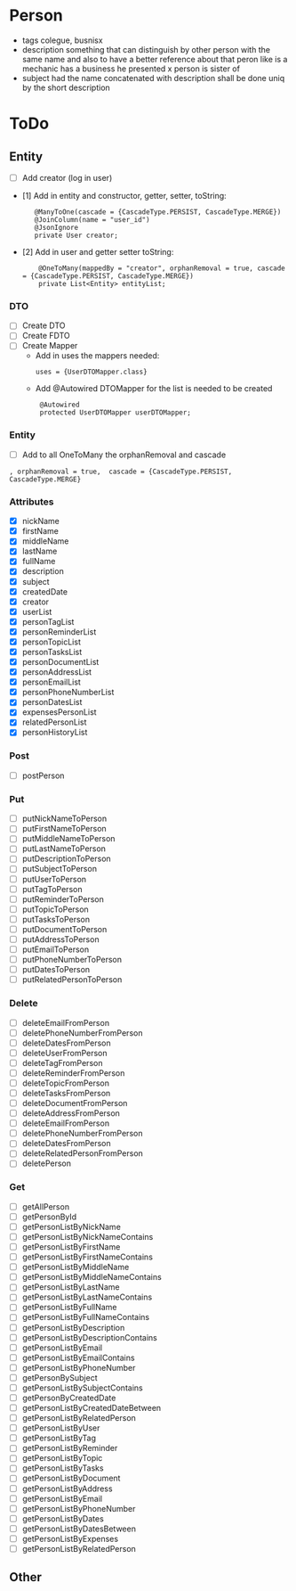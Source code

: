 # Person

- tags colegue, busnisx
- description something that can distinguish by other person with the same name and also to have a better reference
  about that peron like is a mechanic has a business he presented x person is sister of
- subject had the name concatenated with description shall be done uniq by the short description

# ToDo

## Entity

- [ ] Add creator (log in user)
- [1] Add in entity and constructor, getter, setter, toString:
   ```
      @ManyToOne(cascade = {CascadeType.PERSIST, CascadeType.MERGE})
      @JoinColumn(name = "user_id")
      @JsonIgnore
      private User creator;
  ```
- [2] Add in user and getter setter toString:
  ```
      @OneToMany(mappedBy = "creator", orphanRemoval = true, cascade = {CascadeType.PERSIST, CascadeType.MERGE})
      private List<Entity> entityList;
  ```

### DTO

- [ ] Create DTO
- [ ] Create FDTO
- [ ] Create Mapper
    - Add in uses the mappers needed:
      ```
      uses = {UserDTOMapper.class}
      ```
    - Add @Autowired DTOMapper for the list is needed to be created
      ```
       @Autowired
       protected UserDTOMapper userDTOMapper;
      ```

### Entity

- [ ] Add to all OneToMany the orphanRemoval and cascade

```
, orphanRemoval = true,  cascade = {CascadeType.PERSIST, CascadeType.MERGE}
```

### Attributes

- [x] nickName
- [x] firstName
- [x] middleName
- [x] lastName
- [x] fullName
- [x] description
- [x] subject
- [x] createdDate
- [x] creator
- [x] userList
- [x] personTagList
- [x] personReminderList
- [x] personTopicList
- [x] personTasksList
- [x] personDocumentList
- [x] personAddressList
- [x] personEmailList
- [x] personPhoneNumberList
- [x] personDatesList
- [x] expensesPersonList
- [x] relatedPersonList
- [x] personHistoryList

### Post

- [ ] postPerson

### Put

- [ ] putNickNameToPerson
- [ ] putFirstNameToPerson
- [ ] putMiddleNameToPerson
- [ ] putLastNameToPerson
- [ ] putDescriptionToPerson
- [ ] putSubjectToPerson
- [ ] putUserToPerson
- [ ] putTagToPerson
- [ ] putReminderToPerson
- [ ] putTopicToPerson
- [ ] putTasksToPerson
- [ ] putDocumentToPerson
- [ ] putAddressToPerson
- [ ] putEmailToPerson
- [ ] putPhoneNumberToPerson
- [ ] putDatesToPerson
- [ ] putRelatedPersonToPerson

### Delete

- [ ] deleteEmailFromPerson
- [ ] deletePhoneNumberFromPerson
- [ ] deleteDatesFromPerson
- [ ] deleteUserFromPerson
- [ ] deleteTagFromPerson
- [ ] deleteReminderFromPerson
- [ ] deleteTopicFromPerson
- [ ] deleteTasksFromPerson
- [ ] deleteDocumentFromPerson
- [ ] deleteAddressFromPerson
- [ ] deleteEmailFromPerson
- [ ] deletePhoneNumberFromPerson
- [ ] deleteDatesFromPerson
- [ ] deleteRelatedPersonFromPerson
- [ ] deletePerson

### Get

- [ ] getAllPerson
- [ ] getPersonById
- [ ] getPersonListByNickName
- [ ] getPersonListByNickNameContains
- [ ] getPersonListByFirstName
- [ ] getPersonListByFirstNameContains
- [ ] getPersonListByMiddleName
- [ ] getPersonListByMiddleNameContains
- [ ] getPersonListByLastName
- [ ] getPersonListByLastNameContains
- [ ] getPersonListByFullName
- [ ] getPersonListByFullNameContains
- [ ] getPersonListByDescription
- [ ] getPersonListByDescriptionContains
- [ ] getPersonListByEmail
- [ ] getPersonListByEmailContains
- [ ] getPersonListByPhoneNumber
- [ ] getPersonBySubject
- [ ] getPersonListBySubjectContains
- [ ] getPersonByCreatedDate
- [ ] getPersonListByCreatedDateBetween
- [ ] getPersonListByRelatedPerson
- [ ] getPersonListByUser
- [ ] getPersonListByTag
- [ ] getPersonListByReminder
- [ ] getPersonListByTopic
- [ ] getPersonListByTasks
- [ ] getPersonListByDocument
- [ ] getPersonListByAddress
- [ ] getPersonListByEmail
- [ ] getPersonListByPhoneNumber
- [ ] getPersonListByDates
- [ ] getPersonListByDatesBetween
- [ ] getPersonListByExpenses
- [ ] getPersonListByRelatedPerson

## Other